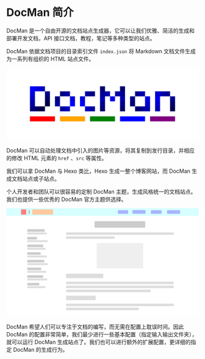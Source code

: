 # DocMan 简介

DocMan 是一个自由开源的文档站点生成器，它可以让我们优雅、简洁的生成和部署开发文档，API 接口文档，教程，笔记等多种类型的站点。

DocMan 依据文档项目的目录索引文件 `index.json` 将 Markdown 文档文件生成为一系列有组织的 HTML 站点文件。

![01](./figures/docman-logo.png)

DocMan 可以自动处理文档中引入的图片等资源，将其复制到发行目录，并相应的修改 HTML 元素的 `href` 、`src` 等属性。

我们可以拿 DocMan 与 Hexo 类比，Hexo 生成一整个博客网站，而 DocMan 生成文档站点或子站点。

个人开发者和团队可以很容易的定制 DocMan 主题，生成风格统一的文档站点。我们也提供一些优秀的 DocMan 官方主题供选择。

![02](./figures/docman-show.png)

DocMan 希望人们可以专注于文档的编写，而无需在配置上耽误时间。因此 DocMan 的配置非常简单，我们最少进行一些基本配置（指定输入输出文件夹），就可以运行 DocMan 生成站点了。我们也可以进行额外的扩展配置，更详细的指定 DocMan 的生成行为。

